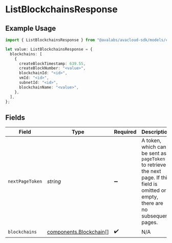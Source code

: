 # ListBlockchainsResponse

## Example Usage

```typescript
import { ListBlockchainsResponse } from "@avalabs/avacloud-sdk/models/components";

let value: ListBlockchainsResponse = {
  blockchains: [
    {
      createBlockTimestamp: 639.55,
      createBlockNumber: "<value>",
      blockchainId: "<id>",
      vmId: "<id>",
      subnetId: "<id>",
      blockchainName: "<value>",
    },
  ],
};
```

## Fields

| Field                                                                                                                                  | Type                                                                                                                                   | Required                                                                                                                               | Description                                                                                                                            |
| -------------------------------------------------------------------------------------------------------------------------------------- | -------------------------------------------------------------------------------------------------------------------------------------- | -------------------------------------------------------------------------------------------------------------------------------------- | -------------------------------------------------------------------------------------------------------------------------------------- |
| `nextPageToken`                                                                                                                        | *string*                                                                                                                               | :heavy_minus_sign:                                                                                                                     | A token, which can be sent as `pageToken` to retrieve the next page. If this field is omitted or empty, there are no subsequent pages. |
| `blockchains`                                                                                                                          | [components.Blockchain](../../models/components/blockchain.md)[]                                                                       | :heavy_check_mark:                                                                                                                     | N/A                                                                                                                                    |